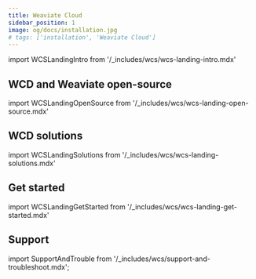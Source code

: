 ```yaml
---
title: Weaviate Cloud
sidebar_position: 1
image: og/docs/installation.jpg
# tags: ['installation', 'Weaviate Cloud']
---
```


import WCSLandingIntro from '/_includes/wcs/wcs-landing-intro.mdx'

<WCSLandingIntro/>

## WCD and Weaviate open-source

import WCSLandingOpenSource from '/_includes/wcs/wcs-landing-open-source.mdx'

<WCSLandingOpenSource/>

## WCD solutions

import WCSLandingSolutions from '/_includes/wcs/wcs-landing-solutions.mdx'

<WCSLandingSolutions/>

## Get started

import WCSLandingGetStarted from '/_includes/wcs/wcs-landing-get-started.mdx'

<WCSLandingGetStarted/>

## Support

import SupportAndTrouble from '/_includes/wcs/support-and-troubleshoot.mdx';

<SupportAndTrouble />
